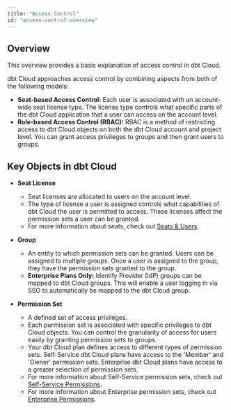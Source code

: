```yaml
---
title: "Access Control"
id: "access-control-overview"
---
```


## Overview
This overview provides a basic explanation of access control in dbt Cloud.

dbt Cloud approaches access control by combining aspects from both of the following models:

- **Seat-based Access Control:** Each user is associated with an account-wide seat license type. The license type controls what specific parts of the dbt Cloud application that a user can access on the account level.
- **Role-based Access Control (RBAC):** RBAC is a method of restricting access to dbt Cloud objects on 
both the dbt Cloud account and project level. You can grant access privileges to groups and then grant users to groups.


## Key Objects in dbt Cloud

- **Seat License**
    - Seat licenses are allocated to users on the account level.
    - The type of license a user is assigned controls what capabilities of dbt Cloud the user is permitted to access. These licenses affect the permission sets a user can be granted. 
    - For more information about seats, check out [Seats & Users](/docs/dbt-cloud/access-control/cloud-seats-and-users).

- **Group**
    - An entity to which permission sets can be granted. Users can be assigned to multiple groups. Once 
    a user is assigned to the group, they have the permission sets granted to the group.
    -  **Enterprise Plans Only:** Identify Provider (IdP) groups can be mapped to dbt Cloud groups. This will enable a user logging in via SSO to automatically be mapped to the dbt Cloud group. 

- **Permission Set**
    - A defined set of access privileges. 
    - Each permission set is associated with specific privileges to dbt Cloud objects. You can control the granularity of access for users easily by granting permission sets to groups.
    - Your dbt Cloud plan defines access to different types of permission sets. Self-Service dbt Cloud plans have access to the 'Member' and 'Owner' permission sets. Enterprise dbt Cloud plans have access to a greater selection of permission sets.
    - For more information about Self-Service permission sets, check out [Self-Service Permissions](/docs/dbt-cloud/access-control/self-service-permissions).
    - For more information about Enterprise permission sets, check out [Enterprise Permissions](/docs/dbt-cloud/access-control/enterprise-permissions). 
